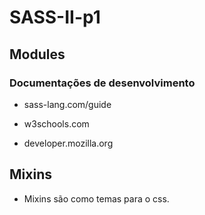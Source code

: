 # SASS-II-p1

## Modules

### Documentações de desenvolvimento

- sass-lang.com/guide

- w3schools.com

- developer.mozilla.org

## Mixins

- Mixins são como temas para o css.

  
